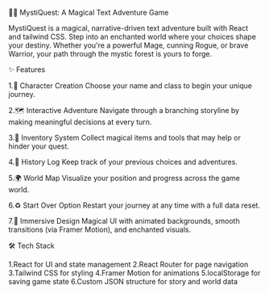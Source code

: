 
🧙‍♂️ MystiQuest: A Magical Text Adventure Game


MystiQuest is a magical, narrative-driven text adventure built with React and tailwind CSS. Step into an enchanted world where your choices shape your destiny. Whether you're a powerful Mage, cunning Rogue, or brave Warrior, your path through the mystic forest is yours to forge.


✨ Features

1.🧾 Character Creation
Choose your name and class to begin your unique journey.

2.🗺️ Interactive Adventure
Navigate through a branching storyline by making meaningful decisions at every turn.

3.🎒 Inventory System
Collect magical items and tools that may help or hinder your quest.

4.📜 History Log
Keep track of your previous choices and adventures.

5.🌍 World Map
Visualize your position and progress across the game world.

6.♻️ Start Over Option
Restart your journey at any time with a full data reset.

7.🌌 Immersive Design
Magical UI with animated backgrounds, smooth transitions (via Framer Motion), and enchanted visuals.



🛠️ Tech Stack

1.React for UI and state management
2.React Router for page navigation
3.Tailwind CSS for styling
4.Framer Motion for animations
5.localStorage for saving game state
6.Custom JSON structure for story and world data



